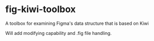 # fig-kiwi-toolbox
 
A toolbox for examining Figma's data structure that is based on Kiwi

Will add modifying capability and .fig file handling.
